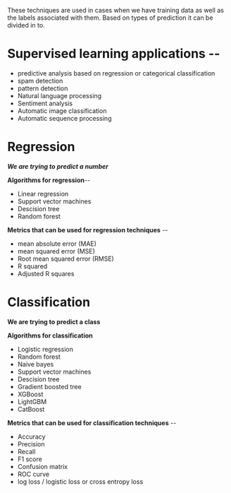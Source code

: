 These techniques are used in cases when we have training data as well as the labels associated with them.
Based on types of prediction it can be divided in to.

# Supervised learning applications --

- predictive analysis based on regression or categorical classification
- spam detection
- pattern detection
- Natural language processing
- Sentiment analysis
- Automatic image classification
- Automatic sequence processing

# Regression

**_We are trying to predict a number_**

**Algorithms for regression**--

- Linear regression
- Support vector machines
- Descision tree
- Random forest

**Metrics that can be used for regression techniques** --

- mean absolute error (MAE)
- mean squared error (MSE)
- Root mean squared error (RMSE)
- R squared
- Adjusted R squares

# Classification

**We are trying to predict a class**

**Algorithms for classification**

- Logistic regression
- Random forest
- Naive bayes
- Support vector machines
- Descision tree
- Gradient boosted tree
- XGBoost
- LightGBM
- CatBoost

**Metrics that can be used for classification techniques** --

- Accuracy
- Precision
- Recall
- F1 score
- Confusion matrix
- ROC curve
- log loss / logistic loss or cross entropy loss
